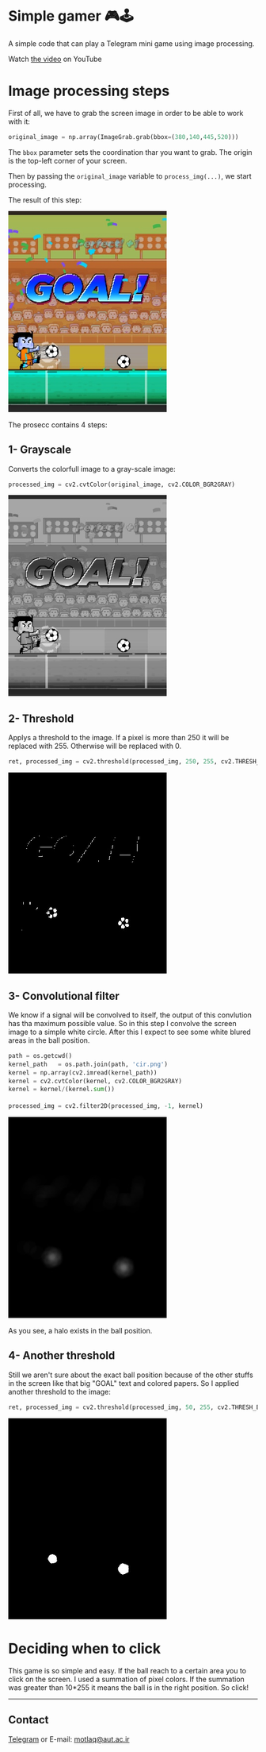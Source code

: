 # Simple gamer 🎮🕹
 A simple code that can play a Telegram mini game using image processing.
 
 Watch [the video](https://youtu.be/ENYo6G_4h3w) on YouTube

# Image processing steps
First of all, we have to grab the screen image in order to be able to work with it:

```python
original_image = np.array(ImageGrab.grab(bbox=(380,140,445,520)))
```

The ```bbox``` parameter sets the coordination thar you want to grab. The origin is the top-left corner of your screen.

Then by passing the ```original_image``` variable to ```process_img(...)```, we start processing.

The result of this step:

![raw](git_images/110_0_raw.jpg?raw=true "Raw")

The prosecc contains 4 steps:
## 1- Grayscale
Converts the colorfull image to a gray-scale image:
```python
processed_img = cv2.cvtColor(original_image, cv2.COLOR_BGR2GRAY)
```
![gray-scaled](git_images/110_1_grayScaled.jpg?raw=true "Gray scale")

## 2- Threshold
Applys a threshold to the image. If a pixel is more than 250 it will be replaced with 255. Otherwise will be replaced with 0.
```python
ret, processed_img = cv2.threshold(processed_img, 250, 255, cv2.THRESH_BINARY)
```
![first-threshold](git_images/110_2_firstThreshold.jpg?raw=true "First threshold")

## 3- Convolutional filter
We know if a signal will be convolved to itself, the output of this convlution has tha maximum possible value. So in this step I convolve the screen image to a simple white circle. After this I expect to see some white blured areas in the ball position.
```python
path = os.getcwd()
kernel_path   = os.path.join(path, 'cir.png')
kernel = np.array(cv2.imread(kernel_path))
kernel = cv2.cvtColor(kernel, cv2.COLOR_BGR2GRAY)
kernel = kernel/(kernel.sum())  

processed_img = cv2.filter2D(processed_img, -1, kernel)
```
![convolution](git_images/110_3_convolution.jpg?raw=true "Convolutional filter")

As you see, a halo exists in the ball position.

## 4- Another threshold
Still we aren't sure about the exact ball position because of the other stuffs in the screen like that big "GOAL" text and colored papers. So I applied another threshold to the image: 
```python
ret, processed_img = cv2.threshold(processed_img, 50, 255, cv2.THRESH_BINARY)
```
![final](git_images/110_4_secondThreshold.jpg?raw=true "Final")

# Deciding when to click 
This game is so simple and easy. If the ball reach to a certain area you to click on the screen. I used a summation of pixel colors. If the summation was greater than 10*255 it means the ball is in the right position. So click!

- - - -
## Contact
[Telegram](http://t.me/s_motlaq) or E-mail: motlaq@aut.ac.ir
